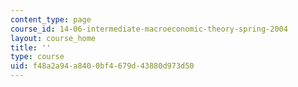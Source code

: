 ```yaml
---
content_type: page
course_id: 14-06-intermediate-macroeconomic-theory-spring-2004
layout: course_home
title: ''
type: course
uid: f48a2a94-a840-0bf4-679d-43880d973d50
---
```

